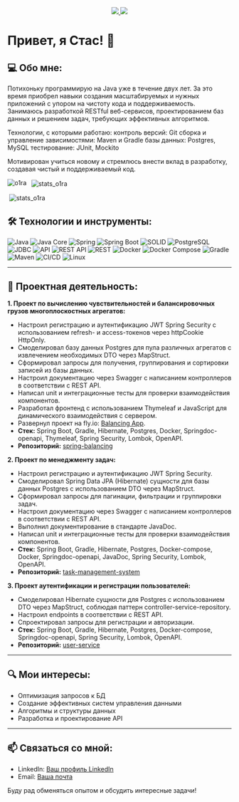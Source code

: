 <p align='center'>
  <a href="https://www.linkedin.com/in/gulay-sl/">
    <img src="https://img.shields.io/badge/linkedin-%230077B5.svg?&style=for-the-badge&logo=linkedin&logoColor=white" />
  </a>
  <a href="https://t.me/krajonoff">
    <img src="https://img.shields.io/badge/Telegram-2CA5E0?style=for-the-badge&logo=telegram&logoColor=white" />
  </a>
</p>


# Привет, я Стас! 👋

## 💻 Обо мне:
Потихоньку программирую на Java уже в течение двух лет. За это время приобрел навыки создания масштабируемых и нужных приложений 
с упором на чистоту кода и поддерживаемость. Занимаюсь разработкой RESTful веб-сервисов, проектированием баз данных и решением задач, требующих эффективных алгоритмов.

Технологии, с которыми работаю:
    контроль версий: Git
    сборка и управление зависимостями: Maven и Gradle
    базы данных: Postgres, MySQL
    тестирование: JUnit, Mockito

Мотивирован учиться новому и стремлюсь внести вклад в разработку, создавая чистый и поддерживаемый код.

<!-- <div id="header" align="center">
<table>
  <tr>
    <td valign="top"><img src="https://github-readme-stats.vercel.app/api/top-langs/?username=krajoff&theme=dark)](https://github.com/krajoff" /></td>
    <td valign="top"><img src="https://media.giphy.com/media/RiykPw9tgdOylwFgUe/giphy.gif" width="205"/></td>
  </tr>
</table>
</div> -->

<p><img align="left" src="http://github-profile-summary-cards.vercel.app/api/cards/repos-per-language?username=krajoff&theme=default" alt="o1ra" /></p>

<p>&nbsp; <img align="center" src="http://github-profile-summary-cards.vercel.app/api/cards/stats?username=krajoff&theme=github" alt="stats_o1ra" /></p>

<p>&nbsp;<img align="center" src="http://github-profile-summary-cards.vercel.app/api/cards/profile-details?username=krajoff&theme=default" alt="stats_o1ra"/></p>

## 🛠 Технологии и инструменты:
![Java](https://img.shields.io/badge/-Java-007396?style=flat-square&logo=java&logoColor=white)
![Java Core](https://img.shields.io/badge/-Java%20Core-007396?style=flat-square&logo=java&logoColor=white)
![Spring](https://img.shields.io/badge/-Spring-6DB33F?style=flat-square&logo=spring&logoColor=white)
![Spring Boot](https://img.shields.io/badge/-Spring%20Boot-6DB33F?style=flat-square&logo=spring-boot&logoColor=white)
![SOLID](https://img.shields.io/badge/-SOLID-007396?style=flat-square&logo=java&logoColor=white)
![PostgreSQL](https://img.shields.io/badge/-PostgreSQL-336791?style=flat-square&logo=postgresql&logoColor=white)
![JDBC](https://img.shields.io/badge/-JDBC-007396?style=flat-square&logo=java&logoColor=white)
![API](https://img.shields.io/badge/-API-0288D1?style=flat-square&logo=api&logoColor=white)
![REST API](https://img.shields.io/badge/-REST%20API-FF6F00?style=flat-square&logo=rest&logoColor=white)
![REST](https://img.shields.io/badge/-REST-FF6F00?style=flat-square&logo=rest&logoColor=white)
![Docker](https://img.shields.io/badge/-Docker-2496ED?style=flat-square&logo=docker&logoColor=white)
![Docker Compose](https://img.shields.io/badge/-Docker%20Compose-2496ED?style=flat-square&logo=docker&logoColor=white)
![Gradle](https://img.shields.io/badge/-Gradle-02303A?style=flat-square&logo=gradle&logoColor=white)
![Maven](https://img.shields.io/badge/-Maven-C71A36?style=flat-square&logo=apache-maven&logoColor=white)
![CI/CD](https://img.shields.io/badge/-CI%2FCD-00897B?style=flat-square&logo=github-actions&logoColor=white)
![Linux](https://img.shields.io/badge/-Linux-FCC624?style=flat-square&logo=linux&logoColor=black)

---

## 🚀 Проектная деятельность:
**1. Проект по вычислению чувствительностей и балансировочных грузов многоплоскостных агрегатов:**
- Настроил регистрацию и аутентификацию JWT Spring Security с использованием refresh- и access-токенов через httpCookie HttpOnly.
- Смоделировал базу данных Postgres для пула различных агрегатов с извлечением необходимых DTO через MapStruct.
- Сформировал запросы для получения, группирования и сортировки записей из базы данных.
- Настроил документацию через Swagger с написанием контроллеров в соответствии с REST API.
- Написал unit и интеграционные тесты для проверки взаимодействия компонентов.
- Разработал фронтенд с использованием Thymeleaf и JavaScript для динамического взаимодействия с сервером.
- Развернул проект на fly.io: [Balancing App](https://balancing-app.fly.dev).
- **Стек:** Spring Boot, Gradle, Hibernate, Postgres, Docker, Springdoc-openapi, Thymeleaf, Spring Security, Lombok, OpenAPI.
- **Репозиторий:** [spring-balancing](https://github.com/krajoff/spring-balancing)

**2. Проект по менеджменту задач:**
- Настроил регистрацию и аутентификацию JWT Spring Security.
- Смоделировал Spring Data JPA (Hibernate) сущности для базы данных Postgres с использованием DTO через MapStruct.
- Сформировал запросы для пагинации, фильтрации и группировки задач.
- Настроил документацию через Swagger с написанием контроллеров в соответствии с REST API.
- Выполнил документирование в стандарте JavaDoc.
- Написал unit и интеграционные тесты для проверки взаимодействия компонентов.
- **Стек:** Spring Boot, Gradle, Hibernate, Postgres, Docker-compose, Docker, Springdoc-openapi, JavaDoc, Spring Security, Lombok, OpenAPI.
- **Репозиторий:** [task-management-system](https://github.com/krajoff/task-management-system)

**3. Проект аутентификации и регистрации пользователей:**
- Смоделировал Hibernate сущности для Postgres с использованием DTO через MapStruct, соблюдая паттерн controller-service-repository.
- Настроил endpoints в соответствии с REST API.
- Спроектировал запросы для регистрации и авторизации.
- **Стек:** Spring Boot, Gradle, Hibernate, Postgres, Docker-compose, Springdoc-openapi, Spring Security, Lombok, OpenAPI.
- **Репозиторий:** [user-service](https://github.com/krajoff/user-service)

---

## 🔍 Мои интересы:
- Оптимизация запросов к БД
- Создание эффективных систем управления данными
- Алгоритмы и структуры данных
- Разработка и проектирование API

---

## 📫 Связаться со мной:
- LinkedIn: [Ваш профиль LinkedIn](https://www.linkedin.com/in/gulay-sl)
- Email: [Ваша почта](mailto:uzu@bk.ru)

Буду рад обменяться опытом и обсудить интересные задачи!
